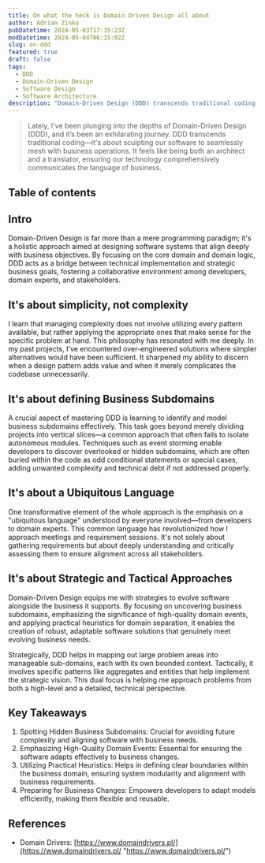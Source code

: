 ```yaml
---
title: On what the heck is Domain Driven Design all about
author: Adrian Zinko
pubDatetime: 2024-05-03T17:35:23Z
modDatetime: 2024-05-04T06:15:02Z
slug: on-ddd
featured: true
draft: false
tags:
  - DDD
  - Domain-Driven Design
  - Software Design
  - Software Architecture
description: "Domain-Driven Design (DDD) transcends traditional coding — it's about sculpting our software to seamlessly mesh with business operations. It feels like being both an architect and a translator, ensuring our technology comprehensively communicates the language of business."
---
```


> Lately, I've been plunging into the depths of Domain-Driven Design (DDD), and it’s been an exhilarating journey. DDD transcends traditional coding—it's about sculpting our software to seamlessly mesh with business operations. It feels like being both an architect and a translator, ensuring our technology comprehensively communicates the language of business.

## Table of contents

## Intro

Domain-Driven Design is far more than a mere programming paradigm; it's a holistic approach aimed at designing software systems that align deeply with business objectives. By focusing on the core domain and domain logic, DDD acts as a bridge between technical implementation and strategic business goals, fostering a collaborative environment among developers, domain experts, and stakeholders.

## It's about simplicity, not complexity

I learn that managing complexity does not involve utilizing every pattern available, but rather applying the appropriate ones that make sense for the specific problem at hand. This philosophy has resonated with me deeply. In my past projects, I've encountered over-engineered solutions where simpler alternatives would have been sufficient. It sharpened my ability to discern when a design pattern adds value and when it merely complicates the codebase unnecessarily.

## It's about defining Business Subdomains

A crucial aspect of mastering DDD is learning to identify and model business subdomains effectively. This task goes beyond merely dividing projects into vertical slices—a common approach that often fails to isolate autonomous modules. Techniques such as event storming enable developers to discover overlooked or hidden subdomains, which are often buried within the code as odd conditional statements or special cases, adding unwanted complexity and technical debt if not addressed properly.

## It's about a Ubiquitous Language

One transformative element of the whole approach is the emphasis on a "ubiquitous language" understood by everyone involved—from developers to domain experts. This common language has revolutionized how I approach meetings and requirement sessions. It's not solely about gathering requirements but about deeply understanding and critically assessing them to ensure alignment across all stakeholders.

## It's about Strategic and Tactical Approaches

Domain-Driven Design equips me with strategies to evolve software alongside the business it supports. By focusing on uncovering business subdomains, emphasizing the significance of high-quality domain events, and applying practical heuristics for domain separation, it enables the creation of robust, adaptable software solutions that genuinely meet evolving business needs.

Strategically, DDD helps in mapping out large problem areas into manageable sub-domains, each with its own bounded context. Tactically, it involves specific patterns like aggregates and entities that help implement the strategic vision. This dual focus is helping me approach problems from both a high-level and a detailed, technical perspective.

## Key Takeaways

1. Spotting Hidden Business Subdomains: Crucial for avoiding future complexity and aligning software with business needs.
2. Emphasizing High-Quality Domain Events: Essential for ensuring the software adapts effectively to business changes.
3. Utilizing Practical Heuristics: Helps in defining clear boundaries within the business domain, ensuring system modularity and alignment with business requirements.
4. Preparing for Business Changes: Empowers developers to adapt models efficiently, making them flexible and reusable.

## References

- Domain Drivers: [https://www.domaindrivers.pl/](https://www.domaindrivers.pl/ "https://www.domaindrivers.pl/")
